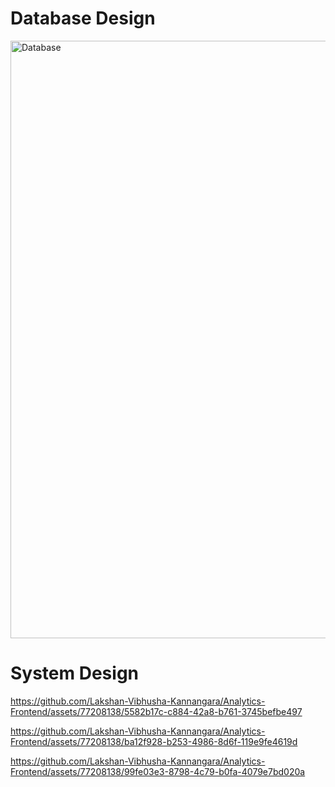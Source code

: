 # Database Design





<img width="956" alt="Database" src="https://github.com/Lakshan-Vibhusha-Kannangara/Analytics-Frontend/assets/77208138/cf2b31e7-0046-445e-9638-8feb49dd8f42">




# System Design




https://github.com/Lakshan-Vibhusha-Kannangara/Analytics-Frontend/assets/77208138/5582b17c-c884-42a8-b761-3745befbe497





https://github.com/Lakshan-Vibhusha-Kannangara/Analytics-Frontend/assets/77208138/ba12f928-b253-4986-8d6f-119e9fe4619d





https://github.com/Lakshan-Vibhusha-Kannangara/Analytics-Frontend/assets/77208138/99fe03e3-8798-4c79-b0fa-4079e7bd020a


